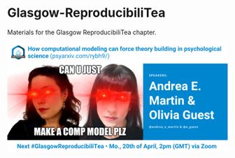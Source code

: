 # Glasgow-ReproducibiliTea
Materials for the Glasgow ReproducibiliTea chapter.  

![Glasgow Repro](https://github.com/annahensch/Glasgow-ReproducibiliTea/blob/master/April-2020-Glasgow-ReproTea-Guest-Martin.png)
